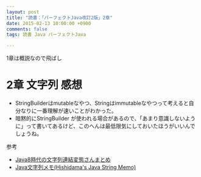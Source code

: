 ```yaml
---
layout: post
title: "読書：「パーフェクトJava改訂2版」2章"
date: 2015-02-13 10:00:00 +0900
comments: false
tags: 読書 Java パーフェクトJava

---
```


1章は概説なので飛ばし

# 2章 文字列 感想

<!--more-->


* StringBuilderはmutableなやつ、Stringはimmutableなやつって考えると自分なりに一番理解が速いことがわかった。
* 暗黙的にStringBuilder が使われる場合があるので、「あまり意識しないように」って書いてあるけど、このへんは最低限気にしておいたほうがいいんでしょうね。

参考

* [Java8時代の文字列連結変態さんまとめ](http://d.hatena.ne.jp/nowokay/20140413)
* [Java文字列メモ(Hishidama's Java String Memo)](http://www.ne.jp/asahi/hishidama/home/tech/java/string.html#complied_String+)